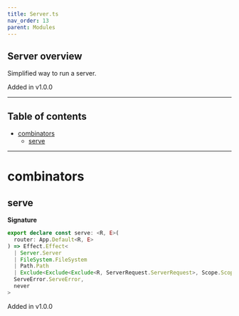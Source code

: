 ```yaml
---
title: Server.ts
nav_order: 13
parent: Modules
---
```


## Server overview

Simplified way to run a server.

Added in v1.0.0

---

<h2 class="text-delta">Table of contents</h2>

- [combinators](#combinators)
  - [serve](#serve)

---

# combinators

## serve

**Signature**

```ts
export declare const serve: <R, E>(
  router: App.Default<R, E>
) => Effect.Effect<
  | Server.Server
  | FileSystem.FileSystem
  | Path.Path
  | Exclude<Exclude<Exclude<R, ServerRequest.ServerRequest>, Scope.Scope>, SwaggerRouter.SwaggerFiles>,
  ServeError.ServeError,
  never
>
```

Added in v1.0.0
